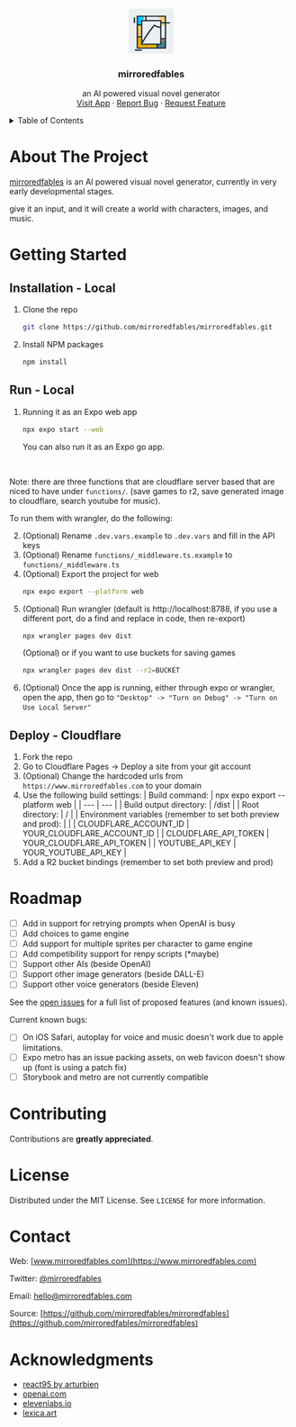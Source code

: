 <a name="readme-top"></a>

<!-- PROJECT SHIELDS -->
<!--
*** I'm using markdown "reference style" links for readability.
*** Reference links are enclosed in brackets [ ] instead of parentheses ( ).
*** See the bottom of this document for the declaration of the reference variables
*** for contributors-url, forks-url, etc. This is an optional, concise syntax you may use.
*** https://www.markdownguide.org/basic-syntax/#reference-style-links
-->

<!-- [![Contributors][contributors-shield]][contributors-url]
[![Forks][forks-shield]][forks-url]
[![Stargazers][stars-shield]][stars-url]
[![Issues][issues-shield]][issues-url]
[![MIT License][license-shield]][license-url] -->

<!-- PROJECT LOGO -->
<br />
<div align="center">
  <a href="https://github.com/mirroredfables/mirroredfables">
    <img src="public/icon.png" alt="Icon" width="80" height="80">
  </a>

<h3 align="center">mirroredfables</h3>

  <p align="center">
    an AI powered visual novel generator
    <br />
    <!-- <a href="https://github.com/mirroredfables/mirroredfables"><strong>Explore the docs »</strong></a> -->
    <!-- <br /> -->
    <!-- <br /> -->
    <a href="https://www.mirroredfables.com">Visit App</a>
    ·
    <a href="https://github.com/mirroredfables/mirroredfables/issues">Report Bug</a>
    ·
    <a href="https://github.com/mirroredfables/mirroredfables/issues">Request Feature</a>
  </p>
</div>

<!-- TABLE OF CONTENTS -->
<details>
  <summary>Table of Contents</summary>
  <ol>
    <li><a href="#about-the-project">About The Project</a></li>
    <li><a href="#getting-started">Getting Started</a></li>
    <li><a href="#roadmap">Roadmap</a></li>
    <li><a href="#contributing">Contributing</a></li>
    <li><a href="#license">License</a></li>
    <li><a href="#contact">Contact</a></li>
    <li><a href="#acknowledgments">Acknowledgments</a></li>
  </ol>
</details>

<!-- ABOUT THE PROJECT -->

# About The Project

<!-- [![Product Name Screen Shot][product-screenshot]](https://example.com) -->

[mirroredfables](https://www.mirroredfables.com) is an AI powered visual novel generator, currently in very early developmental stages.

give it an input, and it will create a world with characters, images, and music.

<!-- GETTING STARTED -->

# Getting Started

## Installation - Local

1. Clone the repo
   ```sh
   git clone https://github.com/mirroredfables/mirroredfables.git
   ```
2. Install NPM packages
   ```sh
   npm install
   ```

## Run - Local

1. Running it as an Expo web app
   ```sh
   npx expo start --web
   ```
   You can also run it as an Expo go app.

&nbsp;

Note: there are three functions that are cloudflare server based that are niced to have under `functions/`. (save games to r2, save generated image to cloudflare, search youtube for music).

To run them with wrangler, do the following:

2. (Optional) Rename `.dev.vars.example` to `.dev.vars` and fill in the API keys
3. (Optional) Rename `functions/_middleware.ts.example` to `functions/_middleware.ts`
4. (Optional) Export the project for web
   ```sh
   npx expo export --platform web
   ```
5. (Optional) Run wrangler (default is http://localhost:8788, if you use a different port, do a find and replace in code, then re-export)
   ```sh
   npx wrangler pages dev dist
   ```
   (Optional) or if you want to use buckets for saving games
   ```sh
   npx wrangler pages dev dist --r2=BUCKET
   ```
6. (Optional) Once the app is running, either through expo or wrangler, open the app, then go to `"Desktop" -> "Turn on Debug" -> "Turn on Use Local Server"`

## Deploy - Cloudflare

1. Fork the repo
2. Go to Cloudflare Pages -> Deploy a site from your git account
3. (Optional) Change the hardcoded urls from `https://www.mirroredfables.com` to your domain
4. Use the following build settings:
   | Build command: | npx expo export --platform web |
   | --- | --- |
   | Build output directory: | /dist |
   | Root directory: | / |
   | Environment variables (remember to set both preview and prod): | |
   | CLOUDFLARE_ACCOUNT_ID | YOUR_CLOUDFLARE_ACCOUNT_ID |
   | CLOUDFLARE_API_TOKEN | YOUR_CLOUDFLARE_API_TOKEN |
   | YOUTUBE_API_KEY | YOUR_YOUTUBE_API_KEY |
5. Add a R2 bucket bindings (remember to set both preview and prod)

<!-- ROADMAP -->

# Roadmap

- [ ] Add in support for retrying prompts when OpenAI is busy
- [ ] Add choices to game engine
- [ ] Add support for multiple sprites per character to game engine
- [ ] Add competibility support for renpy scripts (\*maybe)
- [ ] Support other AIs (beside OpenAI)
- [ ] Support other image generators (beside DALL-E)
- [ ] Support other voice generators (beside Eleven)

See the [open issues](https://github.com/mirroredfables/mirroredfables/issues) for a full list of proposed features (and known issues).

Current known bugs:

- [ ] On iOS Safari, autoplay for voice and music doesn't work due to apple limitations.
- [ ] Expo metro has an issue packing assets, on web favicon doesn't show up (font is using a patch fix)
- [ ] Storybook and metro are not currently compatible

<!-- CONTRIBUTING -->

# Contributing

Contributions are **greatly appreciated**.

<!-- LICENSE -->

# License

Distributed under the MIT License. See `LICENSE` for more information.

<!-- CONTACT -->

# Contact

Web: [www.mirroredfables.com](https://www.mirroredfables.com)

Twitter: [@mirroredfables](https://twitter.com/mirroredfables)

Email: [hello@mirroredfables.com](hello@mirroredfables.com)

Source: [https://github.com/mirroredfables/mirroredfables](https://github.com/mirroredfables/mirroredfables)

<!-- ACKNOWLEDGMENTS -->

# Acknowledgments

- [react95 by arturbien](https://github.com/react95-io/react95)
- [openai.com](https://www.openai.com)
- [elevenlabs.io](https://www.elevenlabs.io)
- [lexica.art](https://lexica.art/)

<!-- MARKDOWN LINKS & IMAGES -->
<!-- https://www.markdownguide.org/basic-syntax/#reference-style-links -->

[contributors-shield]: https://img.shields.io/github/contributors/mirroredfables/mirroredfables.svg?style=for-the-badge
[contributors-url]: https://github.com/mirroredfables/mirroredfables/graphs/contributors
[forks-shield]: https://img.shields.io/github/forks/mirroredfables/mirroredfables.svg?style=for-the-badge
[forks-url]: https://github.com/mirroredfables/mirroredfables/network/members
[stars-shield]: https://img.shields.io/github/stars/mirroredfables/mirroredfables.svg?style=for-the-badge
[stars-url]: https://github.com/mirroredfables/mirroredfables/stargazers
[issues-shield]: https://img.shields.io/github/issues/mirroredfables/mirroredfables.svg?style=for-the-badge
[issues-url]: https://github.com/mirroredfables/mirroredfables/issues
[license-shield]: https://img.shields.io/github/license/mirroredfables/mirroredfables.svg?style=for-the-badge
[license-url]: https://github.com/mirroredfables/mirroredfables/blob/master/LICENSE
[product-screenshot]: images/screenshot.png
